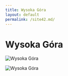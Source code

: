```yaml
---
title: Wysoka Góra
layout: default
permalink: /site42.md/
---
```

Wysoka Góra
=============================================================================


![Wysoka Góra](http://www.tapeciarnia.pl/tapety/na-telefon/tapeta-na-telefon-wysoka-gora-na-brzegu-rzeki.jpg)

![Wysoka Góra](https://thumbs.dreamstime.com/b/kazbek-szczyt-najwyższy-punkt-gruzji-wysoka-góra-nad-niebem-z-chmurami-alpy-kaukaz-himalaje-lodowcem-wulkan-starożytny-166104552.jpg)